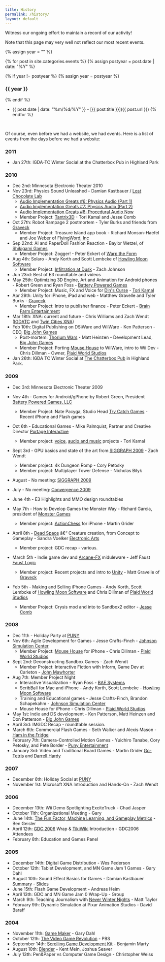 ```yaml
---
title: History
permalink: /history/
layout: default
---
```


Witness our ongoing effort to maintain a record of our activity!

Note that this page may very well not reflect our most recent events.


{% assign year = "" %}

{% for post in site.categories.events %}
{% assign postyear = post.date | date: "%Y" %}

{% if year != postyear %}
{% assign year = postyear %}
### {{ year }}
{% endif %}
*   {{ post.date | date: "%m/%d/%Y" }} - [{{ post.title }}]({{ post.url }})
{% endfor %}

<br />

Of course, even before we had a website, we had events. Here is a list of events from the days before we had a website:

### 2011

*   Jan 27th: IGDA-TC Winter Social at the Chatterbox Pub in Highland Park

<a id="2010" name="2010"></a>

### 2010

*   Dec 2nd: Minnesota Electronic Theater 2010
*   Nov 23rd: Physics Sound Unleashed - Damian Kastbauer / [Lost Chocolate Lab](http://www.waste.org/lostchocolatelab/ "http://www.waste.org/lostchocolatelab/")
    *   [Audio Implementation Greats #6: Physics Audio (Part 1)](http://designingsound.org/2010/04/audio-implementation-greats-6-physics-audio-part-1/ "http://designingsound.org/2010/04/audio-implementation-greats-6-physics-audio-part-1/")
    *   [Audio Implementation Greats #7: Physics Audio (Part 2)](http://designingsound.org/2010/04/audio-implementation-greats-7-physics-audio-part-2/ "http://designingsound.org/2010/04/audio-implementation-greats-7-physics-audio-part-2/")
    *   [Audio Implementation Greats #8: Procedural Audio Now](http://designingsound.org/2010/09/audio-implementation-greats-8-procedural-audio-now/ "http://designingsound.org/2010/09/audio-implementation-greats-8-procedural-audio-now/")
    *   Member Project: [Tantrix3D](http://www.openmicgames.com/Tantrix3d/WebPlayer.html "http://www.openmicgames.com/Tantrix3d/WebPlayer.html") - Tori Kamal and Jesse Comb
*   Oct 27th: Robot Rampage 2 postmortem - Tyler Burks and friends from [Graveck](http://www.graveck.com/ "http://www.graveck.com/")
    *   Member Project: Treasure Island app book - Richard Monson-Haefel and Joe Weber of [FlyingWord, Inc](http://flyingword.com/ "http://flyingword.com/")
*   Sep 22nd: AI and PaperDoll Fashion Reaction - Baylor Wetzel, of [Shikigami Games](http://shikigamigames.com/ "http://shikigamigames.com/")
    *   Member Project: Zogger! - Peter Eckert of [Warp the Form](http://www.warptheform.com/ "http://www.warptheform.com/")
*   Aug 4th: Solaro - Andy Korth and Scott Lembcke of [Howling Moon Software](http://howlingmoonsoftware.com/ "http://howlingmoonsoftware.com/")
    *   Member Project: [Infiltration at Dusk](http://www.zachstronaut.com/posts/2010/07/08/javascript-video-game-infiltration.html "http://www.zachstronaut.com/posts/2010/07/08/javascript-video-game-infiltration.html") - Zach Johnson
*   Jun 23rd: Best of E3 roundtable and videos
*   May 25th: Optimizing 3D Engine, Art and Animation for Android phones - Robert Green and Ryan Foss - [Battery Powered Games](http://www.batterypoweredgames.com/ "http://www.batterypoweredgames.com/")
    *   Member Project: Music, FX and Voice for [Din's Curse](http://www.soldak.com/Dins-Curse/Overview.html "http://www.soldak.com/Dins-Curse/Overview.html") - [Tori Kamal](http://voice123.com/torikamal "http://voice123.com/torikamal")
*   Apr 29th: Unity for iPhone, iPad and web - Matthew Gravelle and Tyler Burks - [Graveck](http://www.graveck.com/ "http://www.graveck.com/")
    *   Member Project: Intro to publisher finance - Peter Eckert - [Brain Farm Entertainment](http://brainfarmentertainment.com/ "http://brainfarmentertainment.com/")
*   Mar 18th: XNA: current and future - Chris Williams and Zach Wendt ([IGDATC](http://igdatc.org "http://igdatc.org") and [Twin Cities XNA](http://www.meetup.com/TwinCitiesXNA/ "http://www.meetup.com/TwinCitiesXNA/"))
*   Feb 10th: Digital Publishing on DSiWare and WiiWare - Ken Patterson - CEO, [Big John Games](http://www.bigjohngames.com/ "http://www.bigjohngames.com/")
    *   Post-mortem: [Thorium Wars](http://www.thoriumwars.com/ "http://www.thoriumwars.com/") - Matt Heinzen - Development Lead, [Big John Games](http://www.bigjohngames.com/ "http://www.bigjohngames.com/")
    *   Member Project: Porting [Mouse House](http://www.bigjohngames.com/games/mouse-house/ "http://www.bigjohngames.com/games/mouse-house/") to WiiWare, intro to Wii Dev - Chris Dillman - Owner, [Plaid World Studios](http://www.plaidworld.com/ "http://www.plaidworld.com/")
*   Jan 26th: IGDA TC Winter Social at [The Chatterbox Pub](http://www.chatterboxpub.net/ "http://www.chatterboxpub.net/") in Highland Park.

<a id="2009" name="2009"></a>

### 2009

*   Dec 3rd: Minnesota Electronic Theater 2009
*   Nov 4th - Games for Android/gPhone by Robert Green, President [Battery Powered Games, LLC](http://www.batterypoweredgames.com/ "http://www.batterypoweredgames.com/")
    *   Member Project: Nate Pacyga, Studio Head [Try Catch Games](http://trycatchgames.com/ "http://trycatchgames.com/") - Recent iPhone and Flash games

*   Oct 6th - Educational Games - Mike Palmquist, Partner and Creative Director [Portage Interactive](http://www.portageinteractive.com/ "http://www.portageinteractive.com/")
    *   Member project: [voice](http://voice123.com/torikamal "http://voice123.com/torikamal"), [audio and music](http://www.torikamal.com/ "http://www.torikamal.com/") projects - Tori Kamal

*   Sept 3rd - GPU basics and state of the art from [SIGGRAPH 2009](http://old.siggraph.org/s2009/ "http://old.siggraph.org/s2009/") - Zach Wendt
    *   Member project: 4k Dungeon Romp - Cory Petosky
    *   Member project: Multiplayer Tower Defense - Nicholas Bilyk
*   August - No meeting: [SIGGRAPH 2009](http://www.siggraph.org/s2009/ "http://www.siggraph.org/s2009/")
*   July - No meeting: [Convergence 2009](http://www.convergence-con.org/ "http://www.convergence-con.org/")
*   June 4th - E3 Highlights and MMO design roundtables
*   May 7th - How to Develop Games the Monster Way - Richard Garcia, president of [Monster Games](http://www.mgiracing.com/ "http://www.mgiracing.com/")
    *   Member project: [ActionChess](http://chesstris.com/ "http://chesstris.com/") for iPhone - Martin Grider
*   April 8th - [Dead Space](http://deadspace.ea.com/ "http://deadspace.ea.com/") â€“ Creature creation, from Concept to Gameplay - Sandra Voelker [Electronic Arts](http://www.ea.com/ "http://www.ea.com/")
    *   Member project: GDC recap - various.
*   March 5th - Indie game dev and [Arcane-FX](http://arcane-fx.com/ "http://arcane-fx.com/") miduleware - Jeff Faust [Faust Logic](http://faustlogic.com/ "http://faustlogic.com/")
    *   Member project: Recent projects and intro to [Unity](http://unity3d.com/ "http://unity3d.com/") - Matt Gravelle of [Graveck](http://www.graveck.com/ "http://www.graveck.com/")
*   Feb 5th - Making and Selling iPhone Games - Andy Korth, Scott Lembcke of [Howling Moon Software](http://howlingmoonsoftware.com/index.shtml "http://howlingmoonsoftware.com/index.shtml") and Chris Dillman of [Plaid World Studios](http://www.plaidworld.com/ "http://www.plaidworld.com/")
    *   Member Project: Crysis mod and into to Sandbox2 editor - [Jesse Comb](http://jalexcomb.wordpress.com/ "http://jalexcomb.wordpress.com/")

<a id="2008" name="2008"></a>

### 2008

*   Dec 11th - Holiday Party at [PUNY](http://punyentertainment.com/ "http://punyentertainment.com/")
*   Nov 6th: Agile Development for Games - Jesse Crafts-Finch - [Johnson Simulation Center](http://dev.johnsonsimcenter.com/index.php "http://dev.johnsonsimcenter.com/index.php")
    *   Member Project: [Mouse House](http://plaidworld.com/games_mousehouse.php "http://plaidworld.com/games_mousehouse.php") for iPhone - Chris Dillman - [Plaid World Studios](http://www.plaidworld.com/ "http://www.plaidworld.com/")
*   Sept 2nd: Deconstructing Sandbox Games - Zach Wendt
    *   Member Project: Interactive Fiction with Inform, Game Dev at Carleton - [John Mawhorter](http://griuley.res.carleton.edu/~mawhortn/ "http://griuley.res.carleton.edu/~mawhortn/")
*   Aug 7th: Member Project Night
    *   Interactive Visualization - Ryan Foss - [BAE Systems](http://www.baesystems.com/ "http://www.baesystems.com/")
    *   ScribBall for Mac and iPhone - Andy Korth, Scott Lembcke - [Howling Moon Software](http://howlingmoonsoftware.com/index.shtml "http://howlingmoonsoftware.com/index.shtml")
    *   Training and Educational games - Jesse Crafts-Finch, Brandon Schapekahm - [Johnson Simulation Center](http://dev.johnsonsimcenter.com/index.php "http://dev.johnsonsimcenter.com/index.php")
    *   Mouse House for iPhone - Chris Dillman - [Plaid World Studios](http://www.plaidworld.com/ "http://www.plaidworld.com/")
*   May 1st: Indie and DS development - Ken Patterson, Matt Heinzen and Don Patterson - [Big John Games](http://www.bigjohngames.com/ "http://www.bigjohngames.com/")
*   April 3rd: IMGDC Recap - roundtable session.
*   March 6th: Commercial Flash Games - Seth Walker and Alexis Mason - [Ham in the Fridge](http://www.haminthefridge.com/ "http://www.haminthefridge.com/")
*   February 7th: Camera-Controlled Motion Games - Yuichiro Tanabe, Cory Petosky, and Pete Border - [Puny Entertainment](http://punyentertainment.com/ "http://punyentertainment.com/")
*   January 3rd: Video and Traditional Board Games - Martin Grider [Go-Tetris](http://chesstris.com/ "http://chesstris.com/") and [Darrell Hardy](http://darrellhardy.com/ "http://darrellhardy.com/")

<a id="2007" name="2007"></a>

### 2007

*   December 6th: Holiday Social at [PUNY](http://punyentertainment.com/ "http://punyentertainment.com/")
*   November 1st: Microsoft XNA Introduction and Hands-On - Zach Wendt

<a id="2006" name="2006"></a>

### 2006

*   December 13th: Wii Demo Spotlighting ExciteTruck - Chad Jasper
*   October 11th: Organizational Meeting - Gary
*   June 14th: [The Fun Factor, Machine Learning, and Gameplay Metrics](http://www.aaai.org/Conferences/AIIDE/2006/aiide06speakers.php "http://www.aaai.org/Conferences/AIIDE/2006/aiide06speakers.php") - Ben Geisler
*   April 12th: [GDC 2006](http://gdconf.com "http://gdconf.com") Wrap & [TikiWiki](http://tikiwiki.org "http://tikiwiki.org") Introduction - GDC2006 Attendees
*   February 8th: Education and Games Panel

<a id="2005" name="2005"></a>

### 2005

*   December 14th: Digital Game Distribution - Wes Pederson
*   October 12th: Tablet Development, and MN Game Jam 1 Games - Gary Dahl
*   August 10th: Sound Effect Basics for Games - Damian Kastbauer [Summary](http://www.waste.org/lostchocolatelab/IGDA/LCLPresentationSummary.pdf "http://www.waste.org/lostchocolatelab/IGDA/LCLPresentationSummary.pdf") - [Slides](http://www.waste.org/lostchocolatelab/IGDA/LCLPresentationSlides.pdf "http://www.waste.org/lostchocolatelab/IGDA/LCLPresentationSlides.pdf")
*   June 15th: Flash Game Development - Andreas Heim
*   April 13th: GDC and MN Game Jam 0 Wrap-Up - Group
*   March 9th: Teaching Journalism with [Never Winter Nights](http://nwn.bioware.com/ "http://nwn.bioware.com/") - Matt Taylor
*   February 9th: Dynamic Simulation at Pixar Animation Studios - David Baraff

<a id="2004" name="2004"></a>

### 2004

*   November 11th: [Game Maker](http://gamemaker.nl "http://gamemaker.nl") - Gary Dahl
*   October 12th: [The Video Game Revolution](http://www.pbs.org/kcts/videogamerevolution/ "http://www.pbs.org/kcts/videogamerevolution/") - PBS
*   September 14th: [Scrolling Game Development Kit](http://gamedev.sourceforge.net "http://gamedev.sourceforge.net") - Benjamin Marty
*   August 10th: [Blender](http://blender.org "http://blender.org") - Kent Mein, Joshua Seaver
*   July 13th: Pen&Paper vs Computer Game Design - Christopher Weiss

